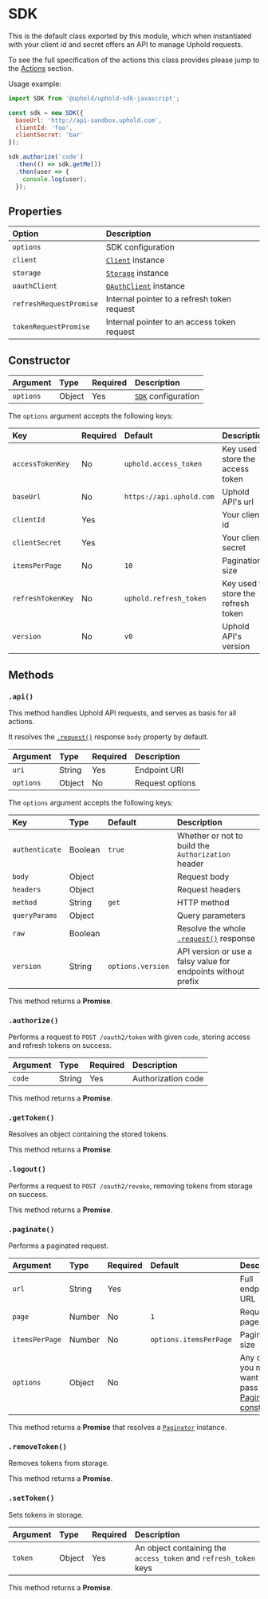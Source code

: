 # SDK

This is the default class exported by this module, which when instantiated with your client id and secret offers an API to manage Uphold requests.

To see the full specification of the actions this class provides please jump to the [Actions](/actions) section.

Usage example:

```js
import SDK from '@uphold/uphold-sdk-javascript';

const sdk = new SDK({
  baseUrl: 'http://api-sandbox.uphold.com',
  clientId: 'foo',
  clientSecret: 'bar'
});

sdk.authorize('code')
  .then(() => sdk.getMe())
  .then(user => {
    console.log(user);
  });
```

## Properties

| Option                  | Description                                 |
|:------------------------|:--------------------------------------------|
| `options`               | SDK configuration                           |
| `client`                | [`Client`](/client) instance                |
| `storage`               | [`Storage`](/storage) instance              |
| `oauthClient`           | [`OAuthClient`](/oauthclient) instance      |
| `refreshRequestPromise` | Internal pointer to a refresh token request |
| `tokenRequestPromise`   | Internal pointer to an access token request |

## Constructor

| Argument  | Type   | Required | Description                 |
|:----------|:-------|:---------|:----------------------------|
| `options` | Object | Yes      | [`SDK`](/sdk) configuration |

The `options` argument accepts the following keys:

| Key               | Required | Default                  | Description                         |
|:------------------|:---------|:-------------------------|:------------------------------------|
| `accessTokenKey`  | No       | `uphold.access_token`    | Key used to store the access token  |
| `baseUrl`         | No       | `https://api.uphold.com` | Uphold API's url                    |
| `clientId`        | Yes      |                          | Your client id                      |
| `clientSecret`    | Yes      |                          | Your client secret                  |
| `itemsPerPage`    | No       | `10`                     | Pagination size                     |
| `refreshTokenKey` | No       | `uphold.refresh_token`   | Key used to store the refresh token |
| `version`         | No       | `v0`                     | Uphold API's version                |

## Methods

### `.api()`

This method handles Uphold API requests, and serves as basis for all actions.

It resolves the [`.request()`](/client#request) response `body` property by default.

| Argument  | Type   | Required | Description     |
|:----------|:-------|:---------|:----------------|
| `uri`     | String | Yes      | Endpoint URI    |
| `options` | Object | No       | Request options |

The `options` argument accepts the following keys:

| Key            | Type    | Default           | Description                                                   |
|:---------------|:--------|:------------------|:--------------------------------------------------------------|
| `authenticate` | Boolean | `true`            | Whether or not to build the `Authorization` header            |
| `body`         | Object  |                   | Request body                                                  |
| `headers`      | Object  |                   | Request headers                                               |
| `method`       | String  | `get`             | HTTP method                                                   |
| `queryParams`  | Object  |                   | Query parameters                                              |
| `raw`          | Boolean |                   | Resolve the whole [`.request()`](/client#request) response    |
| `version`      | String  | `options.version` | API version or use a falsy value for endpoints without prefix |

This method returns a **Promise**.

### `.authorize()`

Performs a request to `POST /oauth2/token` with given `code`, storing access and refresh tokens on success.

| Argument | Type   | Required | Description        |
|:---------|:-------|:---------|:-------------------|
| `code`   | String | Yes      | Authorization code |

This method returns a **Promise**.

### `.getToken()`

Resolves an object containing the stored tokens.

This method returns a **Promise**.

### `.logout()`

Performs a request to `POST /oauth2/revoke`, removing tokens from storage on success.

This method returns a **Promise**.

### `.paginate()`

Performs a paginated request.

| Argument       | Type   | Required | Default                | Description                                                                             |
|:---------------|:-------|:---------|:-----------------------|:----------------------------------------------------------------------------------------|
| `url`          | String | Yes      |                        | Full endpoint URL                                                                       |
| `page`         | Number | No       | `1`                    | Requested page                                                                          |
| `itemsPerPage` | Number | No       | `options.itemsPerPage` | Pagination size                                                                         |
| `options`      | Object | No       |                        | Any options you may want to pass to the [Paginator constructor](/paginator#constructor) |

This method returns a **Promise** that resolves a [`Paginator`](/paginator) instance.

### `.removeToken()`

Removes tokens from storage.

This method returns a **Promise**.

### `.setToken()`

Sets tokens in storage.

| Argument | Type   | Required | Description                                                      |
|:---------|:-------|:---------|:-----------------------------------------------------------------|
| `token`  | Object | Yes      | An object containing the `access_token` and `refresh_token` keys |

This method returns a **Promise**.
